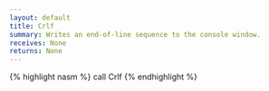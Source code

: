 ```yaml
---
layout: default
title: Crlf
summary: Writes an end-of-line sequence to the console window.
receives: None
returns: None
---
```

{% highlight nasm %}
call Crlf
{% endhighlight %}